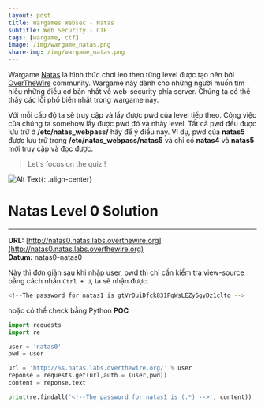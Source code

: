 ```yaml
---
layout: post
title: Wargames Websec - Natas
subtitle: Web Security - CTF
tags: [wargame, ctf]
image: /img/wargame_natas.png
share-img: /img/wargame_natas.png
---
```


Wargame [Natas](https://overthewire.org/wargames/natas/) là hình thức chơi leo theo từng level được tạo nên bởi [OverTheWire](https://overthewire.org/wargames/) community. Wargame này dành cho những người muốn tìm hiểu những điều cơ bản nhất về web-security phía server. Chúng ta có thể thấy các lỗi phổ biến nhất trong wargame này.

Với mỗi cấp độ ta sẽ truy cập và lấy được pwd của level tiếp theo. Công việc của chúng ta somehow lấy được pwd đó và nhảy level. Tất cả pwd đều được lưu trữ ở **/etc/natas_webpass/** hãy để ý điều này. Ví dụ, pwd của **natas5** được lưu trữ trong **/etc/natas_webpass/natas5** và chỉ có **natas4** và **natas5** mới truy cập và đọc được.

> Let's focus on the quiz !


![Alt Text](https://media.giphy.com/media/WiM5K1e9MtEic/giphy.gif){: .align-center}


# Natas Level 0 Solution
***
**URL:** [http://natas0.natas.labs.overthewire.org](http://natas0.natas.labs.overthewire.org) <br/>
**Datum:** natas0-natas0

Này thì đơn giản sau khi nhập user, pwd thì chỉ cần kiểm tra view-source bằng cách nhấn `Ctrl + U`, ta sẽ nhận được.
```bash
<!--The password for natas1 is gtVrDuiDfck831PqWsLEZy5gyDz1clto -->
 ```

hoặc có thể check bằng Python
**POC**
```Python
import requests
import re

user = 'natas0'
pwd = user

url = 'http://%s.natas.labs.overthewire.org/' % user
reponse = requests.get(url,auth = (user,pwd))
content = reponse.text

print(re.findall('<!--The password for natas1 is (.*) -->', content))
```